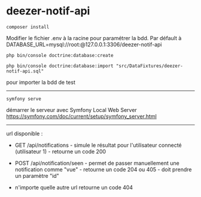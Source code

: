 # deezer-notif-api

`composer install`

Modifier le fichier .env à la racine pour paramétrer la bdd. Par défault à DATABASE_URL=mysql://root:@127.0.0.1:3306/deezer-notif-api

`php bin/console doctrine:database:create`

`php bin/console doctrine:database:import "src/DataFixtures/deezer-notif-api.sql"` 

pour importer la bdd de test

---

`symfony serve`

démarrer le serveur avec Symfony Local Web Server https://symfony.com/doc/current/setup/symfony_server.html

---

url disponible :

- GET /api/notifications - simule le résultat pour l'utilisateur connecté (utilisateur 1) - retourne un code 200

- POST /api/notification/seen - permet de passer manuellement une notification comme "vue" - retourne un code 204 ou 405 - doit prendre un paramètre "id"

- n'importe quelle autre url retourne un code 404

